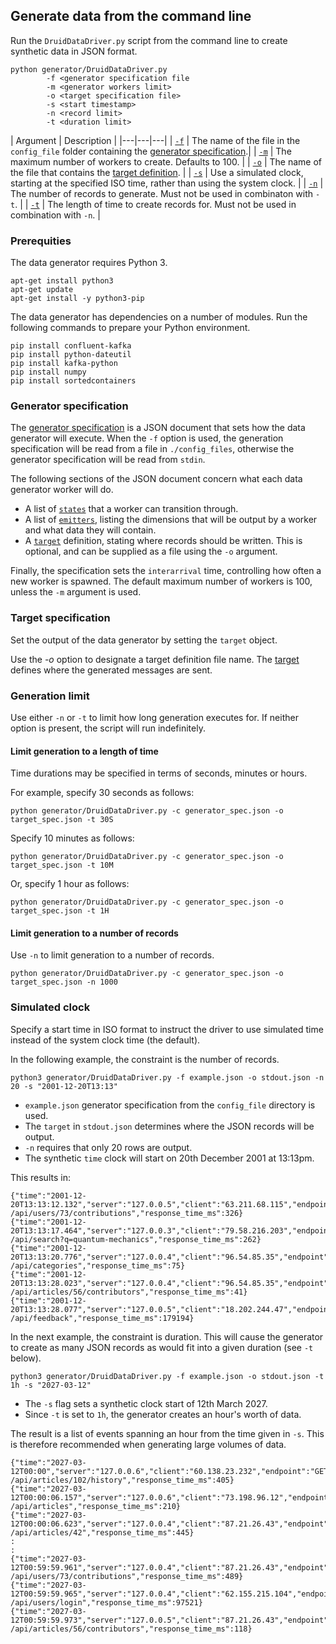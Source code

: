 ## Generate data from the command line

Run the `DruidDataDriver.py` script from the command line to create synthetic data in JSON format.

```
python generator/DruidDataDriver.py
		-f <generator specification file
		-m <generator workers limit>
		-o <target specification file>
		-s <start timestamp>
		-n <record limit>
		-t <duration limit>
```

| Argument | Description |
|---|---|---|
| [`-f`](#generator-specification) | The name of the file in the `config_file` folder containing the [generator specification](#generator-specification).|
| [`-m`](#generator-specification) | The maximum number of workers to create. Defaults to 100. |
| [`-o`](#target-specification) | The name of the file that contains the [target definition](#target.md). |
| [`-s`](#simulated-clock) | Use a simulated clock, starting at the specified ISO time, rather than using the system clock. |
| [`-n`](#generation-limit) | The number of records to generate. Must not be used in combinaton with `-t`. |
| [`-t`](#generation-limit) | The length of time to create records for. Must not be used in combination with `-n`. |

### Prerequities

The data generator requires Python 3.

```
apt-get install python3
apt-get update
apt-get install -y python3-pip
```

The data generator has dependencies on a number of modules. Run the following commands to prepare your Python environment.

```
pip install confluent-kafka
pip install python-dateutil
pip install kafka-python
pip install numpy
pip install sortedcontainers
```

### Generator specification

The [generator specification](genspec.md) is a JSON document that sets how the data generator will execute. When the `-f` option is used, the generation specification will be read from a file in `./config_files`, otherwise the generator specification will be read from `stdin`.

The following sections of the JSON document concern what each data generator worker will do.

* A list of [`states`](./genspec-states.md) that a worker can transition through.
* A list of [`emitters`](./genspec-emitters.md), listing the dimensions that will be output by a worker and what data they will contain.
* A [`target`]('./tarspec.md) definition, stating where records should be written. This is optional, and can be supplied as a file using the `-o` argument.

Finally, the specification sets the `interarrival` time, controlling how often a new worker is spawned. The default maximum number of workers is 100, unless the `-m` argument is used.

### Target specification

Set the output of the data generator by setting the `target` object.

Use the _-o_ option to designate a target definition file name. The [target](./target.md) defines where the generated messages are sent.

### Generation limit

Use either `-n` or `-t` to limit how long generation executes for. If neither option is present, the script will run indefinitely.

#### Limit generation to a length of time

Time durations may be specified in terms of seconds, minutes or hours.

For example, specify 30 seconds as follows:

```
python generator/DruidDataDriver.py -c generator_spec.json -o target_spec.json -t 30S
```

Specify 10 minutes as follows:

```
python generator/DruidDataDriver.py -c generator_spec.json -o target_spec.json -t 10M
```

Or, specify 1 hour as follows:

```
python generator/DruidDataDriver.py -c generator_spec.json -o target_spec.json -t 1H
```

#### Limit generation to a number of records

Use `-n` to limit generation to a number of records.

```
python generator/DruidDataDriver.py -c generator_spec.json -o target_spec.json -n 1000
```

### Simulated clock

Specify a start time in ISO format to instruct the driver to use simulated time instead of the system clock time (the default).

In the following example, the constraint is the number of records.

```
python3 generator/DruidDataDriver.py -f example.json -o stdout.json -n 20 -s "2001-12-20T13:13"
```

* `example.json` generator specification from the `config_file` directory is used.
* The `target` in `stdout.json` determines where the JSON records will be output.
* `-n` requires that only 20 rows are output.
* The synthetic `time` clock will start on 20th December 2001 at 13:13pm.

This results in:

```
{"time":"2001-12-20T13:13:12.132","server":"127.0.0.5","client":"63.211.68.115","endpoint":"GET /api/users/73/contributions","response_time_ms":326}
{"time":"2001-12-20T13:13:17.464","server":"127.0.0.3","client":"79.58.216.203","endpoint":"GET /api/search?q=quantum-mechanics","response_time_ms":262}
{"time":"2001-12-20T13:13:20.776","server":"127.0.0.4","client":"96.54.85.35","endpoint":"GET /api/categories","response_time_ms":75}
{"time":"2001-12-20T13:13:28.023","server":"127.0.0.4","client":"96.54.85.35","endpoint":"GET /api/articles/56/contributors","response_time_ms":41}
{"time":"2001-12-20T13:13:28.077","server":"127.0.0.5","client":"18.202.244.47","endpoint":"POST /api/feedback","response_time_ms":179194}
```

In the next example, the constraint is duration. This will cause the generator to create as many JSON records as would fit into a given duration (see `-t` below).

```
python3 generator/DruidDataDriver.py -f example.json -o stdout.json -t 1h -s "2027-03-12"
```

* The `-s` flag sets a synthetic clock start of 12th March 2027.
* Since `-t` is set to `1h`, the generator creates an hour's worth of data.

The result is a list of events spanning an hour from the time given in `-s`. This is therefore recommended when generating large volumes of data.

```
{"time":"2027-03-12T00:00","server":"127.0.0.6","client":"60.138.23.232","endpoint":"GET /api/articles/102/history","response_time_ms":405}
{"time":"2027-03-12T00:00:06.157","server":"127.0.0.6","client":"73.198.96.12","endpoint":"GET /api/articles","response_time_ms":210}
{"time":"2027-03-12T00:00:06.623","server":"127.0.0.4","client":"87.21.26.43","endpoint":"GET /api/articles/42","response_time_ms":445}
:
:
{"time":"2027-03-12T00:59:59.961","server":"127.0.0.4","client":"87.21.26.43","endpoint":"GET /api/users/73/contributions","response_time_ms":489}
{"time":"2027-03-12T00:59:59.965","server":"127.0.0.4","client":"62.155.215.104","endpoint":"POST /api/users/login","response_time_ms":97521}
{"time":"2027-03-12T00:59:59.973","server":"127.0.0.5","client":"87.21.26.43","endpoint":"GET /api/articles/56/contributors","response_time_ms":118}
```